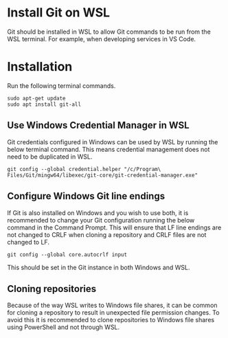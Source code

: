 # Install Git on WSL
Git should be installed in WSL to allow Git commands to be run from the WSL terminal. For example, when developing services in VS Code.

# Installation
Run the following terminal commands.

```
sudo apt-get update
sudo apt install git-all
```

## Use Windows Credential Manager in WSL
Git credentials configured in Windows can be used by WSL by running the below terminal command. This means credential management does not need to be duplicated in WSL.
```
git config --global credential.helper "/c/Program\ Files/Git/mingw64/libexec/git-core/git-credential-manager.exe"
```
## Configure Windows Git line endings
If Git is also installed on Windows and you wish to use both, it is recommended to change your Git configuration running the below command in the Command Prompt. This will ensure that LF line endings are not changed to CRLF when cloning a repository and CRLF files are not changed to LF.

`git config --global core.autocrlf input`

This should be set in the Git instance in both Windows and WSL.

## Cloning repositories
Because of the way WSL writes to Windows file shares, it can be common for cloning a repository to result in unexpected file permission changes. To avoid this it is recommended to clone repositories to Windows file shares using PowerShell and not through WSL.
